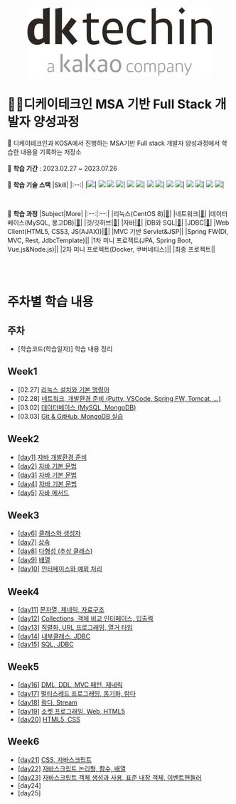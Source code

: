 <div align="center"> <img src="https://github.com/mowgood/kosastudy/blob/main/TIL/img/dktechin_Logo.jpg"> </div>

# 👩‍💻디케이테크인 MSA 기반 Full Stack 개발자 양성과정

📍 디케이테크인과 KOSA에서 진행하는 MSA기반 Full stack 개발자 양성과정에서 학습한 내용을 기록하는 저장소 <br><br>
🌵 **학습 기간**  : 2023.02.27 ~ 2023.07.26  <br><br>
🌵 **학습 기술 스택**
|Skill|
|:--:| 
 |<img src="https://img.shields.io/badge/java-007396?style=for-the-badge&logo=java&logoColor=white">|
 <img src="https://img.shields.io/badge/html5-E34F26?style=for-the-badge&logo=html5&logoColor=white"> <img src="https://img.shields.io/badge/css-1572B6?style=for-the-badge&logo=css3&logoColor=white"> <img src="https://img.shields.io/badge/javascript-F7DF1E?style=for-the-badge&logo=javascript&logoColor=black">|
<img src="https://img.shields.io/badge/mysql-4479A1?style=for-the-badge&logo=mysql&logoColor=white"> <img src="https://img.shields.io/badge/mongoDB-47A248?style=for-the-badge&logo=MongoDB&logoColor=white">|
<img src="https://img.shields.io/badge/vue.js-4FC08D?style=for-the-badge&logo=vue.js&logoColor=white"> <img src="https://img.shields.io/badge/node.js-339933?style=for-the-badge&logo=Node.js&logoColor=white">|
<img src="https://img.shields.io/badge/spring-6DB33F?style=for-the-badge&logo=spring&logoColor=white"> <img src="https://img.shields.io/badge/springboot-6DB33F?style=for-the-badge&logo=springboot&logoColor=white">|
<img src="https://img.shields.io/badge/linux-FCC624?style=for-the-badge&logo=linux&logoColor=black"> <img src="https://img.shields.io/badge/apache tomcat-F8DC75?style=for-the-badge&logo=apachetomcat&logoColor=white">|
<img src="https://img.shields.io/badge/github-181717?style=for-the-badge&logo=github&logoColor=white"> <img src="https://img.shields.io/badge/git-F05032?style=for-the-badge&logo=git&logoColor=white">| 

<br>

🌵 **학습 과정**
|Subject|More|
|:--:|:--:|
|리눅스(CentOS 8)|[🔎](#week1)|
|네트워크|[🔎](#week1)|
|데이터베이스(MySQL, 몽고DB)|[🔎](#week1)|
|깃/깃허브|[🔎](#week1)|
|자바|[🔎](#week2)|
|DB와 SQL|[🔎](#week2)|
|JDBC|[🔎](#week2)|
|Web Client(HTML5, CSS3, JS(AJAX))|[🔎](#week5)|
|MVC 기반 Servlet&JSP|[]()|
|Spring FW(DI, MVC, Rest, JdbcTemplate)|[]()|
|1차 미니 프로젝트(JPA, Spring Boot, Vue.js&Node.js)|[]()|
|2차 미니 프로젝트(Docker, 쿠버네티스)|[]()|
|최종 프로젝트|[]()|

<br><br>

# 주차별 학습 내용

## 주차  
- [학습코드(학습일자)] 학습 내용 정리
## Week1
- [02.27] [리눅스 설치와 기본 명령어](https://github.com/mowgood/kosastudy/blob/main/TIL/230227_Linux.md)
- [02.28] [네트워크, 개발환경 준비 (Putty, VSCode, Spring FW, Tomcat, ...)](https://github.com/mowgood/kosastudy/blob/main/TIL/230228_Network.md)
- [03.02] [데이터베이스 (MySQL, MongoDB)](https://github.com/mowgood/kosastudy/blob/main/TIL/230302_Database.md)
- [03.03] [Git & GitHub, MongoDB 실습](https://github.com/mowgood/kosastudy/blob/main/TIL/230303_Git.md)

## Week2
- [[day1]](https://github.com/mowgood/kosastudy/tree/main/JAVA/javaedu/src/day1) [자바 개발환경 준비](https://github.com/mowgood/kosastudy/blob/main/TIL/230306_Java_1.md)
- [[day2]](https://github.com/mowgood/kosastudy/tree/main/JAVA/javaedu/src/day2) [자바 기본 문법](https://github.com/mowgood/kosastudy/blob/main/TIL/230307_Java_2.md)
- [[day3]](https://github.com/mowgood/kosastudy/tree/main/JAVA/javaedu/src/day3) [자바 기본 문법](https://github.com/mowgood/kosastudy/blob/main/TIL/230308_Java_3.md)
- [[day4]](https://github.com/mowgood/kosastudy/tree/main/JAVA/javaedu/src/day4) [자바 기본 문법](https://github.com/mowgood/kosastudy/blob/main/TIL/230309_Java_4.md)
- [[day5]](https://github.com/mowgood/kosastudy/tree/main/JAVA/javaedu/src/day5) [자바 메서드](https://github.com/mowgood/kosastudy/blob/main/TIL/230310_Java_5.md)

## Week3
- [[day6]](https://github.com/mowgood/kosastudy/tree/main/JAVA/javaedu/src/day6) [클래스와 생성자](https://github.com/mowgood/kosastudy/blob/main/TIL/230313_Java_6.md)
- [[day7]](https://github.com/mowgood/kosastudy/tree/main/JAVA/javaedu/src/day7) [상속](https://github.com/mowgood/kosastudy/blob/main/TIL/230314_Java_7.md)
- [[day8]](https://github.com/mowgood/kosastudy/tree/main/JAVA/javaedu/src/day8) [다형성 (추상 클래스)](https://github.com/mowgood/kosastudy/blob/main/TIL/230315_Java_8.md)
- [[day9]](https://github.com/mowgood/kosastudy/tree/main/JAVA/javaedu/src/day9) [배열](https://github.com/mowgood/kosastudy/blob/main/TIL/230316_Java_9.md)
- [[day10]](https://github.com/mowgood/kosastudy/tree/main/JAVA/javaedu/src/day10) [인터페이스와 예외 처리](https://github.com/mowgood/kosastudy/blob/main/TIL/230317_Java_10.md)

## Week4
- [[day11]](https://github.com/mowgood/kosastudy/tree/main/JAVA/javaedu/src/day11) [문자열, 제네릭, 자료구조](https://github.com/mowgood/kosastudy/blob/main/TIL/230320_Java_11.md)
- [[day12]](https://github.com/mowgood/kosastudy/tree/main/JAVA/javaedu/src/day12) [Collections, 객체 비교 인터페이스, 입출력](https://github.com/mowgood/kosastudy/blob/main/TIL/230321_Java_12.md)
- [[day13]](https://github.com/mowgood/kosastudy/tree/main/JAVA/javaedu/src/day13) [직렬화, URL 프로그래밍, 열거 타입](https://github.com/mowgood/kosastudy/blob/main/TIL/230322_Java_13.md)
- [[day14]](https://github.com/mowgood/kosastudy/tree/main/JAVA/javaedu/src/day14) [내부클래스, JDBC](https://github.com/mowgood/kosastudy/blob/main/TIL/230323_Java_JDBC_14.md)
- [[day15]](https://github.com/mowgood/kosastudy/tree/main/JDBC/javaedu/src/day15) [SQL, JDBC](https://github.com/mowgood/kosastudy/blob/main/TIL/230324_JDBC_15.md)

## Week5
- [[day16]](https://github.com/mowgood/kosastudy/tree/main/JDBC/javaedu/src/day16) [DML, DDL, MVC 패턴, 제네릭](https://github.com/mowgood/kosastudy/blob/main/TIL/230327_MVC_16.md)
- [[day17]](https://github.com/mowgood/kosastudy/tree/main/JAVA/javaedu/src/day17) [멀티스레드 프로그래밍, 동기화, 람다](https://github.com/mowgood/kosastudy/blob/main/TIL/230328_Thread_Lambda_17.md)
- [[day18]](https://github.com/mowgood/kosastudy/tree/main/JAVA/javaedu/src/day18) [람다, Stream](https://github.com/mowgood/kosastudy/blob/main/TIL/230329_Lambda_Stream_18.md) 
- [[day19]](https://github.com/mowgood/kosastudy/tree/main/WEB/edu/src/main/webapp) [소켓 프로그래밍, Web, HTML5](https://github.com/mowgood/kosastudy/blob/main/TIL/230330_HTML5_19.md)
- [[day20]](https://github.com/mowgood/kosastudy/tree/main/WEB/edu/src/main/webapp/cssexam) [HTML5, CSS](https://github.com/mowgood/kosastudy/blob/main/TIL/230331_CSS_20.md)

## Week6
- [[day21]](https://github.com/mowgood/kosastudy/tree/main/WEB/edu/src/main/webapp/jsexam) [CSS, 자바스크립트](https://github.com/mowgood/kosastudy/blob/main/TIL/230403_JS_21.md)
- [[day22]](https://github.com/mowgood/kosastudy/tree/main/WEB/edu/src/main/webapp/jsexam) [자바스크립트 논리형, 함수, 배열](https://github.com/mowgood/kosastudy/blob/main/TIL/230404_JS_22.md)
- [[day23]](https://github.com/mowgood/kosastudy/tree/main/WEB/edu/src/main/webapp/jsexam) [자바스크립트 객체 생성과 사용, 표준 내장 객체, 이벤트핸들러](https://github.com/mowgood/kosastudy/blob/main/TIL/230405_JS_23.md)
- [day24]
- [day25]
